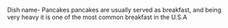 Dish name- Pancakes
pancakes are usually served as breakfast, and being very heavy it is one of the most common breakfast in the U.S.A 